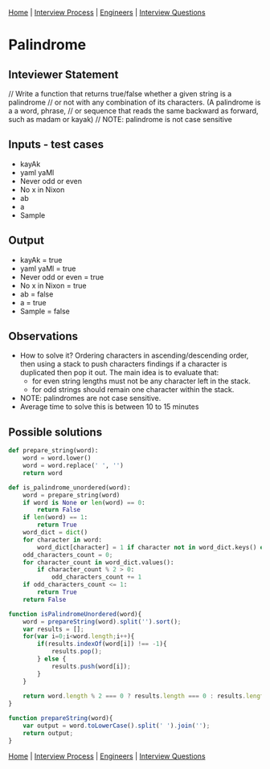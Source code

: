[Home](../../../README.md) |
[Interview Process](../../README.md) |
[Engineers](../README.md) |
[Interview Questions](README.md)

# Palindrome

## Inteviewer Statement
// Write a function that returns true/false whether a given string is a palindrome 
// or not with any combination of its characters. (A palindrome is a a word, phrase, 
// or sequence that reads the same backward as forward, such as madam or kayak)
// NOTE: palindrome is not case sensitive

## Inputs - test cases
- kayAk
- yaml yaMl
- Never odd or even
- No x in Nixon
- ab
- a
- Sample

## Output
- kayAk = true
- yaml yaMl = true
- Never odd or even = true
- No x in Nixon = true
- ab = false
- a = true
- Sample = false

## Observations
- How to solve it? Ordering characters in ascending/descending order, then using a stack to push characters findings if a character is duplicated then pop it out. The main idea is to evaluate that:
  - for even string lengths must not be any character left in the stack. 
  - for odd strings should remain one character within the stack.
- NOTE: palindromes are not case sensitive.
- Average time to solve this is between 10 to 15 minutes

## Possible solutions
```python
def prepare_string(word):
    word = word.lower()
    word = word.replace(' ', '')
    return word

def is_palindrome_unordered(word):
    word = prepare_string(word)
    if word is None or len(word) == 0:
        return False
    if len(word) == 1:
        return True
    word_dict = dict()
    for character in word:
        word_dict[character] = 1 if character not in word_dict.keys() else word_dict[character] + 1
    odd_characters_count = 0;
    for character_count in word_dict.values():
        if character_count % 2 > 0:
            odd_characters_count += 1
    if odd_characters_count <= 1:
        return True
    return False
```

```javascript
function isPalindromeUnordered(word){
    word = prepareString(word).split('').sort();
    var results = [];
    for(var i=0;i<word.length;i++){
        if(results.indexOf(word[i]) !== -1){
            results.pop();
        } else {
            results.push(word[i]);
        }
    }
    
    return word.length % 2 === 0 ? results.length === 0 : results.length === 1;
}

function prepareString(word){
    var output = word.toLowerCase().split(' ').join('');
    return output;
}
```


[Home](../../../README.md) |
[Interview Process](../../README.md) |
[Engineers](../README.md) |
[Interview Questions](README.md)
